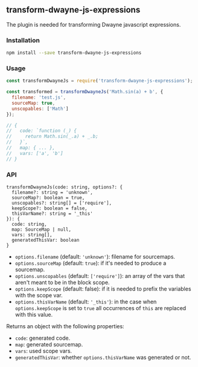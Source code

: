 ## transform-dwayne-js-expressions

The plugin is needed for transforming Dwayne javascript expressions.

### Installation

```bash
npm install --save transform-dwayne-js-expressions
```

### Usage

```js
const transformDwayneJs = require('transform-dwayne-js-expressions');

const transformed = transformDwayneJs('Math.sin(a) + b', {
  filename: 'test.js',
  sourceMap: true,
  unscopables: ['Math']
});

// {
//   code: `function (_) {
//     return Math.sin(_.a) + _.b;
//   }`,
//   map: { ... },
//   vars: ['a', 'b']
// }
```

### API

```
transformDwayneJs(code: string, options?: {
  filename?: string = 'unknown',
  sourceMap?: boolean = true,
  unscopables?: string[] = ['require'],
  keepScope?: boolean = false,
  thisVarName?: string = '_this'
}): {
  code: string,
  map: SourceMap | null,
  vars: string[],
  generatedThisVar: boolean
}
```

* `options.filename` (default: `'unknown'`): filename for sourcemaps.
* `options.sourceMap` (default: `true`): if it's needed to produce
a sourcemap.
* `options.unscopables` (default: `['require']`): an array of the
vars that aren't meant to be in the block scope.
* `options.keepScope` (default: false): if it is needed to prefix
the variables with the scope var.
* `options.thisVarName` (default: `'_this'`): in the case when
`options.keepScope` is set to `true` all occurrences of `this` are
replaced with this value.

Returns an object with the following properties:

* `code`: generated code.
* `map`: generated sourcemap.
* `vars`: used scope vars.
* `generatedThisVar`: whether `options.thisVarName` was generated or not.
